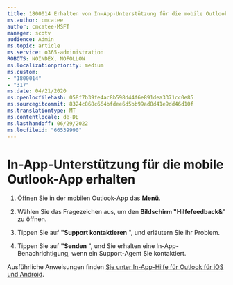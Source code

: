 ```yaml
---
title: 1800014 Erhalten von In-App-Unterstützung für die mobile Outlook-App
ms.author: cmcatee
author: cmcatee-MSFT
manager: scotv
audience: Admin
ms.topic: article
ms.service: o365-administration
ROBOTS: NOINDEX, NOFOLLOW
ms.localizationpriority: medium
ms.custom:
- "1800014"
- "317"
ms.date: 04/21/2020
ms.openlocfilehash: 058f7b39fe4ac8b598d44f6e891dea3371cc0e85
ms.sourcegitcommit: 8324c868c664bfdee6d5bb99ad8d41e9dd46d10f
ms.translationtype: MT
ms.contentlocale: de-DE
ms.lasthandoff: 06/29/2022
ms.locfileid: "66539990"
---
```

# <a name="get-in-app-support-for-the-outlook-mobile-app"></a>In-App-Unterstützung für die mobile Outlook-App erhalten

1. Öffnen Sie in der mobilen Outlook-App das **Menü**.

2. Wählen Sie das Fragezeichen aus, um den **Bildschirm "Hilfefeedback&amp;**" zu öffnen.

3. Tippen Sie auf **"Support kontaktieren** ", und erläutern Sie Ihr Problem.

4. Tippen Sie auf **"Senden** ", und Sie erhalten eine In-App-Benachrichtigung, wenn ein Support-Agent Sie kontaktiert.

Ausführliche Anweisungen finden [Sie unter In-App-Hilfe für Outlook für iOS und Android](https://support.microsoft.com/office/get-in-app-help-for-outlook-for-ios-and-android-218a22d1-9fa5-4889-b689-de1c63493243).
